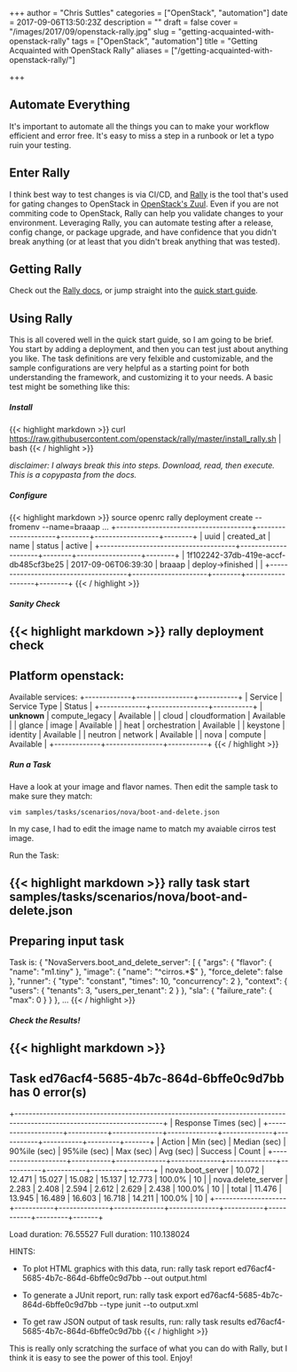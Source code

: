 +++
author = "Chris Suttles"
categories = ["OpenStack", "automation"]
date = 2017-09-06T13:50:23Z
description = ""
draft = false
cover = "/images/2017/09/openstack-rally.jpg"
slug = "getting-acquainted-with-openstack-rally"
tags = ["OpenStack", "automation"]
title = "Getting Acquainted with OpenStack Rally"
aliases = ["/getting-acquainted-with-openstack-rally/"]

+++


## Automate Everything

It's important to automate all the things you can to make your workflow efficient and error free. It's easy to miss a step in a runbook or let a typo ruin your testing.

## Enter Rally

I think best way to test changes is via CI/CD, and [Rally](https://wiki.openstack.org/wiki/Rally) is the tool that's used for gating changes to OpenStack in [OpenStack's Zuul](http://status.openstack.org/zuul/). Even if you are not commiting code to OpenStack, Rally can help you validate changes to your environment. Leveraging Rally, you can automate testing after a release, config change, or package upgrade, and have confidence that you didn't break anything (or at least that you didn't break anything that was tested).

## Getting Rally

Check out the [Rally docs](http://docs.xrally.xyz/projects/openstack/en/latest/), or jump straight into the [quick start guide](http://docs.xrally.xyz/projects/openstack/en/latest/quick_start/tutorial.html).

## Using Rally

This is all covered well in the quick start guide, so I am going to be brief. You start by adding a deployment, and then you can test just about anything you like. The task  definitions are very felxible and customizable, and the sample configurations are very helpful as a starting point for both understanding the framework, and customizing it to your needs. A basic test might be something like this:

##### Install
{{< highlight markdown >}}
curl https://raw.githubusercontent.com/openstack/rally/master/install_rally.sh | bash
{{< / highlight >}}

_disclaimer: I always break this into steps. Download, read, then execute. This is a copypasta from the docs._

##### Configure

{{< highlight markdown >}}
source openrc
rally deployment create --fromenv --name=braaap
...
+--------------------------------------+---------------------+--------+------------------+--------+
| uuid                                 | created_at          | name   | status           | active |
+--------------------------------------+---------------------+--------+------------------+--------+
| 1f102242-37db-419e-accf-db485cf3be25 | 2017-09-06T06:39:30 | braaap | deploy->finished |        |
+--------------------------------------+---------------------+--------+------------------+--------+
{{< / highlight >}}

##### Sanity Check

{{< highlight markdown >}}
rally deployment check
--------------------------------------------------------------------------------
Platform openstack:
--------------------------------------------------------------------------------

Available services:
+-------------+----------------+-----------+
| Service     | Service Type   | Status    |
+-------------+----------------+-----------+
| __unknown__ | compute_legacy | Available |
| cloud       | cloudformation | Available |
| glance      | image          | Available |
| heat        | orchestration  | Available |
| keystone    | identity       | Available |
| neutron     | network        | Available |
| nova        | compute        | Available |
+-------------+----------------+-----------+
{{< / highlight >}}

##### Run a Task

Have a look at your image and flavor names. Then edit the sample task to make sure they match:

`vim samples/tasks/scenarios/nova/boot-and-delete.json`

In my case, I had to edit the image name to match my avaiable cirros test image.

Run the Task:

{{< highlight markdown >}}
rally task start samples/tasks/scenarios/nova/boot-and-delete.json
--------------------------------------------------------------------------------
Preparing input task
--------------------------------------------------------------------------------

Task is:
{
    "NovaServers.boot_and_delete_server": [
        {
            "args": {
                "flavor": {
                    "name": "m1.tiny"
                },
                "image": {
                    "name": "^cirros.*$"
                },
                "force_delete": false
            },
            "runner": {
                "type": "constant",
                "times": 10,
                "concurrency": 2
            },
            "context": {
                "users": {
                    "tenants": 3,
                    "users_per_tenant": 2
                }
            },
            "sla": {
                "failure_rate": {
                    "max": 0
                }
            }
        },
        ...
  {{< / highlight >}}
        
##### Check the Results!

{{< highlight markdown >}}
--------------------------------------------------------------------------------
Task ed76acf4-5685-4b7c-864d-6bffe0c9d7bb has 0 error(s)
--------------------------------------------------------------------------------

+-----------------------------------------------------------------------------------------------------------------------+
|                                                 Response Times (sec)                                                  |
+--------------------+-----------+--------------+--------------+--------------+-----------+-----------+---------+-------+
| Action             | Min (sec) | Median (sec) | 90%ile (sec) | 95%ile (sec) | Max (sec) | Avg (sec) | Success | Count |
+--------------------+-----------+--------------+--------------+--------------+-----------+-----------+---------+-------+
| nova.boot_server   | 10.072    | 12.471       | 15.027       | 15.082       | 15.137    | 12.773    | 100.0%  | 10    |
| nova.delete_server | 2.283     | 2.408        | 2.594        | 2.612        | 2.629     | 2.438     | 100.0%  | 10    |
| total              | 11.476    | 13.945       | 16.489       | 16.603       | 16.718    | 14.211    | 100.0%  | 10    |
+--------------------+-----------+--------------+--------------+--------------+-----------+-----------+---------+-------+

Load duration: 76.55527
Full duration: 110.138024

HINTS:
* To plot HTML graphics with this data, run:
        rally task report ed76acf4-5685-4b7c-864d-6bffe0c9d7bb --out output.html

* To generate a JUnit report, run:
        rally task export ed76acf4-5685-4b7c-864d-6bffe0c9d7bb --type junit --to output.xml

* To get raw JSON output of task results, run:
        rally task results ed76acf4-5685-4b7c-864d-6bffe0c9d7bb
{{< / highlight >}}

This is really only scratching the surface of what you can do with Rally, but I think it is easy to see the power of this tool. Enjoy!

